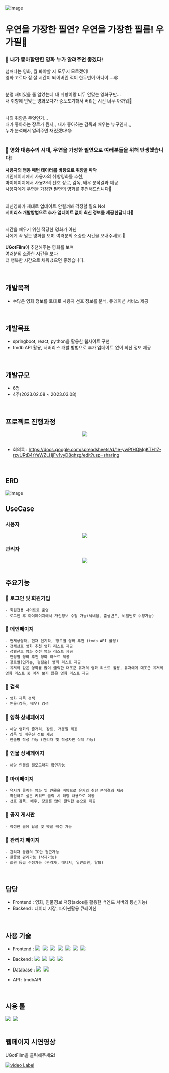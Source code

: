 ![image](https://user-images.githubusercontent.com/112916825/229807684-80bcee1b-6cec-40ac-925b-4c7c2926efec.png)
# 우연을 가장한 필연? 우연을 가장한 필름! 우가필🎥

### 🤨 내가 좋아할만한 영화 누가 알려주면 좋겠다!
넘쳐나는 영화, 뭘 봐야할 지 도무지 모르겠어!<br>
영화 고르다 잠 잘 시간이 되어버린 적이 한두번이 아니야....😩<br>
<br>
<br>
분명 재미있을 줄 알았는데 내 취향이랑 너무 안맞는 영화구만...<br>
내 취향에 안맞는 영화보다가 중도포기해서 버리는 시간 너무 아까워🤯<br>
<br>
<br>
나의 취향은 무엇인가...<br>
내가 좋아하는 장르가 뭔지,, 내가 좋아하는 감독과 배우는 누구인지,,,<br>
누가 분석해서 알려주면 재밌겠다!😎
<br>
<br>

### 🎥 영화 대홍수의 시대, 우연을 가장한 필연으로 여러분들을 위해 탄생했습니다!
<b>사용자의 행동 패턴 데이터를 바탕으로 취향을 파악</b><br>
메인페이지에서 사용자의 취향영화를 추천,<br>
마이페이지에서 사용자의 선호 장르, 감독, 배우 분석결과 제공<br> 
사용자에게 우연을 가장한 필연의 영화를 추천해드립니다💓<br> 
<br> 
<br>
최신영화가 제대로 업데이트 안될까봐 걱정할 필요 No!<br>
<b>서버리스 개발방법으로 추가 업데이트 없이 최신 정보를 제공한답니다</b>🤭<br> 
<br>
<br>
시간을 때우기 위한 적당한 영화가 아닌<br>
나에게 꼭 맞는 영화를 보며 여러분의 소중한 시간을 보내주세요.🥰<br>
<br>
<b>UGotFilm</b>이 추천해주는 영화를 보며<br>
여러분의 소중한 시간을 보다<br>
더 행복한 시간으로 채워냈으면 좋겠습니다.<br>
<br>
<br>
## 개발목적
- 수많은 영화 정보를 토대로 사용자 선호 정보를 분석, 큐레이션 서비스 제공
<br>

## 개발목표
- springboot, react, python을 활용한 웹사이트 구현
- tmdb API 활용, 서버리스 개발 방법으로 추가 업데이트 없이 최신 정보 제공
<br>

## 개발규모
- 6명
- 4주(2023.02.08 ~ 2023.03.08)
<br>

## 프로젝트 진행과정
<div align="center">
<img src="https://user-images.githubusercontent.com/112916825/229915065-e47a532a-47d5-4a53-817b-56613f5a2e60.png">
</div>
<br>

- 회의록 : https://docs.google.com/spreadsheets/d/1e-ywPfHQMgKTH1Z-rzvURtB4rYeWZLHjFv1vyD8qhzg/edit?usp=sharing

<br>

## ERD
![image](https://user-images.githubusercontent.com/112916825/229819631-05540c94-f9f4-45ff-a072-c1522583aef0.png)
<br>

## UseCase
### 사용자
<div align="center">
<img src="https://user-images.githubusercontent.com/112916825/229819788-735276af-17f9-42f5-a3de-137f3d3d1b49.png">
</div>

### 관리자
<div align="center">
<img src="https://user-images.githubusercontent.com/112916825/229820006-82722358-d1ae-4c96-bf1f-882da3af2746.png">
</div>
<br>

## 주요기능
### 🎥 로그인 및 회원가입
```
- 회원전용 사이트로 운영
- 로그인 후 마이페이지에서 개인정보 수정 가능(닉네임, 출생년도, 비밀번호 수정가능)
```
### 🎥 메인페이지
```
- 현재상영작, 현재 인기작, 장르별 영화 추천 (tmdb API 활용)
- 전체선호 영화 추천 영화 리스트 제공
- 성별선호 영화 추천 영화 리스트 제공
- 연령별 영화 추천 영화 리스트 제공
- 장르별(인기순, 평점순) 영화 리스트 제공
- 유저와 같은 영화를 많이 클릭한 대조군 유저의 영화 리스트 활용, 유저에게 대조군 유저의 영화 리스트 중 아직 보지 않은 영화 리스트 제공
```
### 🎥 검색
```
- 영화 제목 검색
- 인물(감독, 배우) 검색
```
### 🎥 영화 상세페이지
```
- 해당 영화의 줄거리, 장르, 개봉일 제공
- 감독 및 배우진 정보 제공
- 한줄평 작성 가능 (관리자 및 작성자만 삭제 가능)
```
### 🎥 인물 상세페이지
```
- 해당 인물의 필모그래피 확인가능
```
### 🎥 마이페이지
```
- 유저가 클릭한 영화 및 인물을 바탕으로 유저의 취향 분석결과 제공
- 확인하고 싶은 키워드 클릭 시 해당 내용으로 이동
- 선호 감독, 배우, 장르를 많이 클릭한 순으로 제공
```
### 🎥 공지 게시판
```
- 작성한 글에 답글 및 댓글 작성 가능
```
### 🎥 관리자 페이지
```
- 관리자 등급의 ID만 접근가능
- 한줄평 관리가능 (삭제가능)
- 회원 등급 수정가능 (관리자, 매니저, 일반회원, 탈퇴)
```
<br>

## 담당
- Frontend : 영화, 인물정보 저장(axios를 활용한 백엔드 서버와 통신기능)
- Backend : 데이터 저장, 파이썬활용 큐레이션
<br>

## 사용 기술
- Frontend : <img src="https://img.shields.io/badge/HTML5-E34F26?style=flat&logo=HTML5&logoColor=white"/>&nbsp;&nbsp;<img src="https://img.shields.io/badge/CSS3-1572B6?style=flat&logo=CSS3&logoColor=white"/>&nbsp;&nbsp;<img src="https://img.shields.io/badge/Javascript-F7DF1E?style=flat&logo=Javascript&logoColor=white"/>&nbsp;&nbsp;<img src="https://img.shields.io/badge/jQuery-0769AD?style=flat&logo=jQuery&logoColor=white"/>&nbsp;&nbsp;<img src="https://img.shields.io/badge/Ajax-000000?style=flat&logoColor=white" />&nbsp;&nbsp;<img src="https://img.shields.io/badge/React-61DAFB?style=flat&logo=React&logoColor=white"/>&nbsp;&nbsp;<img src="https://img.shields.io/badge/Bootstrap-7952B3?style=flat&logo=Bootstrap&logoColor=white"/>
- Backend : <img src="https://img.shields.io/badge/Java-007396?style=flat&logoColor=white" />&nbsp;&nbsp;<img src="https://img.shields.io/badge/Spring Boot-6DB33F?style=flat&logo=Spring Boot&logoColor=white"/>&nbsp;&nbsp;<img src="https://img.shields.io/badge/Python-3776AB?style=flat&logo=Python&logoColor=white"/>&nbsp;&nbsp;<img src="https://img.shields.io/badge/flask-000000?style=flat&logo=flask&logoColor=white"/>
- Database : <img src="https://img.shields.io/badge/Oracle-F80000?style=flat&logo=Oracle&logoColor=white"/>&nbsp;&nbsp;<img src="https://img.shields.io/badge/Mybatis-000000?style=flat&logo=Fluentd&logoColor=white" />

- API : tmdbAPI
<br>

## 사용 툴
<img src="https://img.shields.io/badge/EclipseIDE-2C2255?style=flat&logo=Eclipse IDE&logoColor=white"/>&nbsp;&nbsp;<img src="https://img.shields.io/badge/VisualStudioCode-007ACC?style=flat&logo=Visual Studio Code&logoColor=white"/>
<br>
<br>

## 웹페이지 시연영상
<p>UGotFilm을 클릭해주세요!</p>

[![video Label](http://img.youtube.com/vi/1J-S5kbfgYo/0.jpg)](https://youtu.be/1J-S5kbfgYo)

